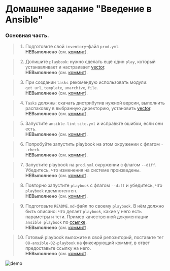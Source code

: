 # Домашнее задание "Введение в Ansible"

### Основная часть.

> 1. Подготовьте свой `inventory`-файл `prod.yml`.  
**НЕВыполнено** (см. [коммит](https://github.com/ipodovalov/devops-netology/commit/)).

> 2. Допишите `playbook`: нужно сделать ещё один `play`, который устанавливает и настраивает [vector](https://vector.dev/).  
**НЕВыполнено** (см. [коммит](https://github.com/ipodovalov/devops-netology/commit/)).

> 3. При создании `tasks` рекомендую использовать модули: `get_url`, `template`, `unarchive`, `file`.  
**НЕВыполнено** (см. [коммит](https://github.com/ipodovalov/devops-netology/commit/)).

> 4. `Tasks` должны: скачать дистрибутив нужной версии, выполнить распаковку в выбранную директорию, установить [vector](https://vector.dev/).  
**НЕВыполнено** (см. [коммит](https://github.com/ipodovalov/devops-netology/commit/)).

> 5. Запустите `ansible-lint` `site.yml` и исправьте ошибки, если они есть.  
**НЕВыполнено** (см. [коммит](https://github.com/ipodovalov/devops-netology/commit/)).

> 6. Попробуйте запустить playbook на этом окружении с флагом `--check`.  
**НЕВыполнено** (см. [коммит](https://github.com/ipodovalov/devops-netology/commit/)).

> 7. Запустите playbook на `prod.yml` окружении с флагом `--diff`. Убедитесь, что изменения на системе произведены.  
**НЕВыполнено** (см. [коммит](https://github.com/ipodovalov/devops-netology/commit/)).

> 8. Повторно запустите `playbook` с флагом `--diff` и убедитесь, что `playbook` идемпотентен.  
**НЕВыполнено** (см. [коммит](https://github.com/ipodovalov/devops-netology/commit/)).

> 9. Подготовьте `README.md`-файл по своему `playbook`. В нём должно быть описано: что делает `playbook`, какие у него есть параметры и теги. Пример качественной документации `ansible playbook` по [ссылке](https://github.com/opensearch-project/ansible-playbook).  
**НЕВыполнено** (см. [коммит](https://github.com/ipodovalov/devops-netology/commit/)).

> 10. Готовый playbook выложите в свой репозиторий, поставьте тег `08-ansible-02-playbook` на фиксирующий коммит, в ответ предоставьте ссылку на него.  
**НЕВыполнено** (см. [коммит](https://github.com/ipodovalov/devops-netology/commit/)).


![demo](./images/5.png)

